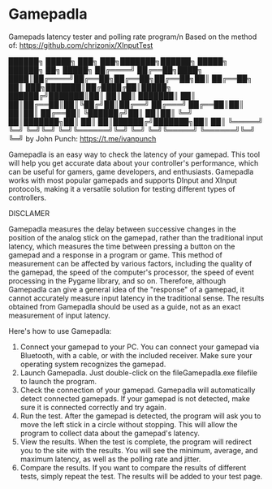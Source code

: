 # Gamepadla
Gamepads latency tester and polling rate program/n
Based on the method of: https://github.com/chrizonix/XInputTest

   ██████╗  █████╗ ███╗   ███╗███████╗██████╗  █████╗ ██████╗ ██╗      █████╗
  ██╔════╝ ██╔══██╗████╗ ████║██╔════╝██╔══██╗██╔══██╗██╔══██╗██║     ██╔══██╗
  ██║  ███╗███████║██╔████╔██║█████╗  ██████╔╝███████║██║  ██║██║     ███████║
  ██║   ██║██╔══██║██║╚██╔╝██║██╔══╝  ██╔═══╝ ██╔══██║██║  ██║██║     ██╔══██║
  ╚██████╔╝██║  ██║██║ ╚═╝ ██║███████╗██║     ██║  ██║██████╔╝███████╗██║  ██║
   ╚═════╝ ╚═╝  ╚═╝╚═╝     ╚═╝╚══════╝╚═╝     ╚═╝  ╚═╝╚═════╝ ╚══════╝╚═╝  ╚═╝
                                         by John Punch: https://t.me/ivanpunch

Gamepadla is an easy way to check the latency of your gamepad. This tool will help you get accurate data about your controller's performance, which can be useful for gamers, game developers, and enthusiasts.
Gamepadla works with most popular gamepads and supports DInput and XInput protocols, making it a versatile solution for testing different types of controllers.

DISCLAMER

Gamepadla measures the delay between successive changes in the position of the analog stick on the gamepad, rather than the traditional input latency, which measures the time between pressing a button on the gamepad and a response in a program or game.
This method of measurement can be affected by various factors, including the quality of the gamepad, the speed of the computer's processor, the speed of event processing in the Pygame library, and so on.
Therefore, although Gamepadla can give a general idea of the "response" of a gamepad, it cannot accurately measure input latency in the traditional sense. The results obtained from Gamepadla should be used as a guide, not as an exact measurement of input latency.

Here's how to use Gamepadla:
1.  Connect your gamepad to your PC.
    You can connect your gamepad via Bluetooth, with a cable, or with the included receiver. Make sure your operating system recognizes the gamepad.
2.  Launch Gamepadla.
    Just double-click on the fileGamepadla.exe filefile to launch the program.
3.  Check the connection of your gamepad.
    Gamepadla will automatically detect connected gamepads. If your gamepad is not detected, make sure it is connected correctly and try again.
4.  Run the test.
    After the gamepad is detected, the program will ask you to move the left stick in a circle without stopping. This will allow the program to collect data about the gamepad's latency.
5.  View the results.
    When the test is complete, the program will redirect you to the site with the results. You will see the minimum, average, and maximum latency, as well as the polling rate and jitter.
6.  Compare the results.
    If you want to compare the results of different tests, simply repeat the test. The results will be added to your test page.

